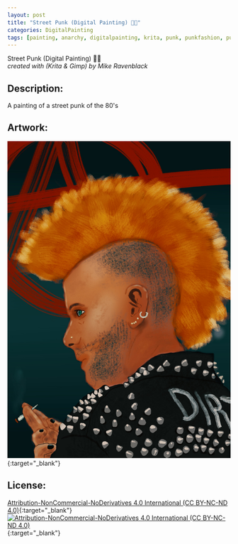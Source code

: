 ```yaml
---
layout: post
title: "Street Punk (Digital Painting) 🐔🚬"
categories: DigitalPainting
tags: [painting, anarchy, digitalpainting, krita, punk, punkfashion, punkrock, kritaart]
---
```


Street Punk (Digital Painting) 🐔🚬 \
_created with (Krita & Gimp) by Mike Ravenblack_
## Description: 
A painting of a street punk of the 80's
## Artwork:
[![Street Punk (Digital Painting)](https://raw.githubusercontent.com/0xRavenBlack/0xRavenBlack.github.io/main/images/thumb/street_punk.jpg)](https://raw.githubusercontent.com/0xRavenBlack/0xRavenBlack.github.io/main/images/org/street_punk.jpg){:target="_blank"}
## License:
[Attribution-NonCommercial-NoDerivatives 4.0 International (CC BY-NC-ND 4.0)](https://creativecommons.org/licenses/by-nc-nd/4.0/){:target="_blank"} \
[![Attribution-NonCommercial-NoDerivatives 4.0 International (CC BY-NC-ND 4.0)](https://i.creativecommons.org/l/by-nc-nd/4.0/88x31.png)](http://creativecommons.org/licenses/by-nc-nd/4.0/){:target="_blank"}

